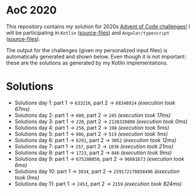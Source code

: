 # AoC 2020

This repository contains my solution for 2020s [Advent of Code challenges!](https://adventofcode.com/2020)
I will be participating in `Kotlin` ([source-files](https://github.com/KristofAchten/AoC2020/tree/master/kotlin/src)) and `Angular/typescript` ([source-files](https://github.com/KristofAchten/AoC2020/tree/master/angular/aoc/src/app)).

The output for the challenges (given my personalized input files) is automatically generated and shown below. Even though it is not important: these are the solutions as generated by my Kotlin implementations.

# Solutions
- Solutions day 1: part 1 -> `633216`, part 2 -> `68348924` *(execution took 67ms)*
- Solutions day 2: part 1 -> `600`, part 2 -> `245` *(execution took 17ms)*
- Solutions day 3: part 1 -> `220`, part 2 -> `2138320800` *(execution took 0ms)*
- Solutions day 4: part 1 -> `256`, part 2 -> `198` *(execution took 5ms)*
- Solutions day 5: part 1 -> `906`, part 2 -> `519` *(execution took 1ms)*
- Solutions day 6: part 1 -> `6291`, part 2 -> `3052` *(execution took 12ms)*
- Solutions day 7: part 1 -> `257`, part 2 -> `1038` *(execution took 21ms)*
- Solutions day 8: part 1 -> `1723`, part 2 -> `846` *(execution took 9ms)*
- Solutions day 9: part 1 -> `675280050`, part 2 -> `96081673` *(execution took 6ms)*
- Solutions day 10: part 1 -> `3034`, part 2 -> `259172170858496` *(execution took 0ms)*
- Solutions day 11: part 1 -> `2453`, part 2 -> `2159` *(execution took 824ms)*
